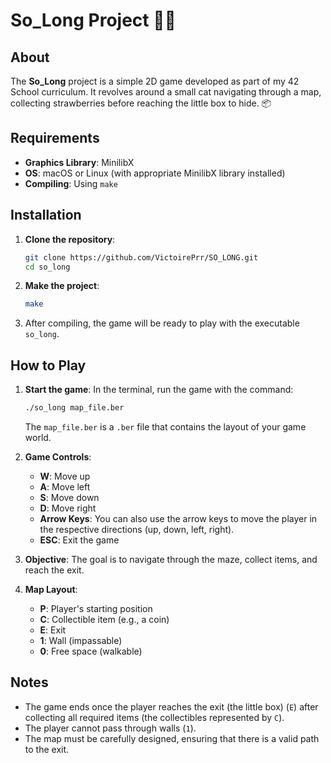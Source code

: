 # So_Long Project 🐱‍💻

## About
The **So_Long** project is a simple 2D game developed as part of my 42 School curriculum. It revolves around a small cat navigating through a map, collecting strawberries before reaching the little box to hide. 📦

## Requirements
- **Graphics Library**: MinilibX
- **OS**: macOS or Linux (with appropriate MinilibX library installed)
- **Compiling**: Using `make`

## Installation
1. **Clone the repository**:
    ```bash
    git clone https://github.com/VictoirePrr/SO_LONG.git
    cd so_long
    ```

2. **Make the project**:
    ```bash
    make
    ```

3. After compiling, the game will be ready to play with the executable `so_long`.

## How to Play

1. **Start the game**:
    In the terminal, run the game with the command:
    ```bash
    ./so_long map_file.ber
    ```
    The `map_file.ber` is a `.ber` file that contains the layout of your game world.

2. **Game Controls**:
    - **W**: Move up
    - **A**: Move left
    - **S**: Move down
    - **D**: Move right
    - **Arrow Keys**: You can also use the arrow keys to move the player in the respective directions (up, down, left, right).
    - **ESC**: Exit the game

3. **Objective**:
    The goal is to navigate through the maze, collect items, and reach the exit.

4. **Map Layout**:
    - **P**: Player's starting position
    - **C**: Collectible item (e.g., a coin)
    - **E**: Exit
    - **1**: Wall (impassable)
    - **0**: Free space (walkable)

## Notes
- The game ends once the player reaches the exit (the little box) (`E`) after collecting all required items (the collectibles represented by `C`).
- The player cannot pass through walls (`1`).
- The map must be carefully designed, ensuring that there is a valid path to the exit.
